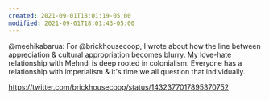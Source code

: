 ```yaml
---
created: 2021-09-01T18:01:19-05:00
modified: 2021-09-01T18:01:43-05:00
---
```


@meehikabarua: For @brickhousecoop, I wrote about how the line between appreciation & cultural appropriation becomes blurry. My love-hate relationship with Mehndi is deep rooted in colonialism. Everyone has a relationship with imperialism & it's time we all question that individually. 

https://twitter.com/brickhousecoop/status/1432377017895370752
